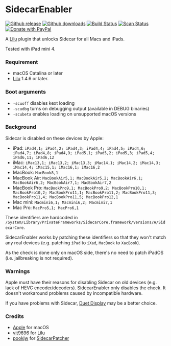 # SidecarEnabler

[![Github release](https://img.shields.io/github/release/hieplpvip/SidecarEnabler.svg?color=blue)](https://github.com/hieplpvip/SidecarEnabler/releases/latest)
[![Github downloads](https://img.shields.io/github/downloads/hieplpvip/SidecarEnabler/total.svg?color=blue)](https://github.com/hieplpvip/SidecarEnabler/releases)
[![Build Status](https://travis-ci.org/hieplpvip/SidecarEnabler.svg?branch=master)](https://travis-ci.com/hieplpvip/SidecarEnabler)
[![Scan Status](https://scan.coverity.com/projects/21606/badge.svg)](https://scan.coverity.com/projects/21606)
[![Donate with PayPal](https://img.shields.io/badge/paypal-donate-red.svg)](https://paypal.me/lebhiep)

A [Lilu](https://github.com/acidanthera/Lilu) plugin that unlocks Sidecar for all Macs and iPads.

Tested with iPad mini 4.

### Requirement
- macOS Catalina or later
- [Lilu](https://github.com/vit9696/Lilu) 1.4.6 or later.

### Boot arguments
- `-scuoff` disables kext loading
- `-scudbg` turns on debugging output (available in DEBUG binaries)
- `-scubeta` enables loading on unsupported macOS versions

### Background

Sidecar is disabled on these devices by Apple:
- iPad: `iPad4,1; iPad4,2; iPad4,3; iPad4,4; iPad4,5; iPad4,6; iPad4,7; iPad4,8; iPad4,9; iPad5,1; iPad5,2; iPad5,3; iPad5,4; iPad6,11; iPad6,12`
- iMac: `iMac13,1; iMac13,2; iMac13,3; iMac14,1; iMac14,2; iMac14,3; iMac14,4; iMac15,1; iMac16,1; iMac16,2`
- MacBook: `MacBook8,1`
- MacBook Air: `MacBookAir5,1; MacBookAir5,2; MacBookAir6,1; MacBookAir6,2; MacBookAir7,1; MacBookAir7,2`
- MacBook Pro: `MacBookPro9,1; MacBookPro9,2; MacBookPro10,1; MacBookPro10,2; MacBookPro11,1; MacBookPro11,2; MacBookPro11,3; MacBookPro11,4; MacBookPro11,5; MacBookPro12,1`
- Mac mini: `Macmini6,1; Macmini6,2; Macmini7,1`
- Mac Pro: `MacPro5,1; MacPro6,1`

These identifiers are hardcoded in `/System/Library/PrivateFrameworks/SidecarCore.framework/Versions/A/SidecarCore`.

SidecarEnabler works by patching these identifiers so that they won't match any real devices (e.g. patching `iPad` to `iXad`, `MacBook` to `XacBook`).

As the check is done only on macOS side, there's no need to patch iPadOS (i.e. jailbreaking is not required).

### Warnings

Apple must have their reasons for disabling Sidecar on old devices (e.g. lack of HEVC encoder/decoders). SidecarEnabler only disables the check. It doesn't workaround problems caused by incompatible hardware.

If you have problems with Sidecar, [Duet Display](https://www.duetdisplay.com/) may be a better choice.

### Credits
- [Apple](https://www.apple.com) for macOS
- [vit9696](https://github.com/vit9696) for [Lilu](https://github.com/acidanthera/Lilu)
- [pookjw](https://github.com/pookjw) for [SidecarPatcher](https://github.com/pookjw/SidecarPatcher)
